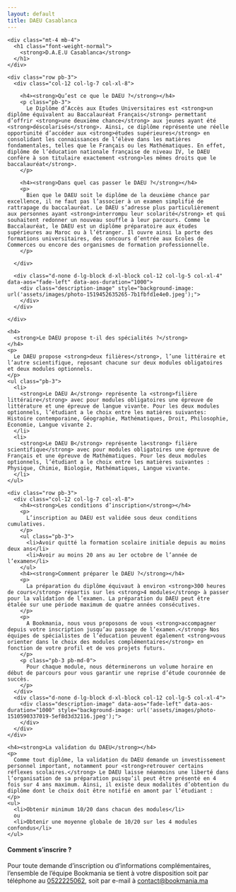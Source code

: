 ```yaml
---
layout: default
title: DAEU Casablanca
---
```

<main id="nos-metiers">

  <section class="container mt-4 mt-sm-5 pt-5 pb-3 pb-sm-4">

    <div class="mt-4 mb-4">
      <h1 class="font-weight-normal">
        <strong>D.A.E.U Casablanca</strong>
      </h1>
    </div>

    <div class="row pb-3">
      <div class="col-12 col-lg-7 col-xl-8">

        <h4><strong>Qu’est ce que le DAEU ?</strong></h4>
        <p class="pb-3">
          Le Diplôme d’Accès aux Etudes Universitaires est <strong>un diplôme équivalent au Baccalauréat Français</strong> permettant d’offrir <strong>une deuxième chance</strong> aux jeunes ayant été <strong>déscolarisés</strong>. Ainsi, ce diplôme représente une réelle opportunité d’accéder aux <strong>études supérieures</strong> en consolidant les connaissances de l’élève dans les matières fondamentales, telles que le Français ou les Mathématiques. En effet, diplôme de l’éducation nationale française de niveau IV, le DAEU confère à son titulaire exactement <strong>les mêmes droits que le baccalauréat</strong>.
        </p>

        <h4><strong>Dans quel cas passer le DAEU ?</strong></h4>
        <p>
          Bien que le DAEU soit le diplôme de la deuxième chance par excellence, il ne faut pas l’associer à un examen simplifié de rattrapage du baccalauréat. Le DAEU s’adresse plus particulièrement aux personnes ayant <strong>interrompu leur scolarité</strong> et qui souhaitent redonner un nouveau souffle à leur parcours. Comme le Baccalauréat, le DAEU est un diplôme préparatoire aux études supérieures au Maroc ou à l’étranger. Il ouvre ainsi la porte des formations universitaires, des concours d’entrée aux Ecoles de Commerces ou encore des organismes de formation professionnelle.
        </p>

      </div>

      <div class="d-none d-lg-block d-xl-block col-12 col-lg-5 col-xl-4" data-aos="fade-left" data-aos-duration="1000">
        <div class="description-image" style="background-image: url('assets/images/photo-1519452635265-7b1fbfd1e4e0.jpeg');">
        </div>
      </div>

    </div>

    <h4>
      <strong>Le DAEU propose t-il des spécialités ?</strong>
    </h4>
    <p>
      Le DAEU propose <strong>deux filières</strong>, l’une littéraire et l’autre scientifique, reposant chacune sur deux modules obligatoires et deux modules optionnels.
    </p>
    <ul class="pb-3">
      <li>
        <strong>Le DAEU A</strong> représente la <strong>filière littéraire</strong> avec pour modules obligatoires une épreuve de littérature et une épreuve de langue vivante. Pour les deux modules optionnels, l’étudiant a le choix entre les matières suivantes: Histoire contemporaine, Géographie, Mathématiques, Droit, Philosophie, Economie, Langue vivante 2.
      </li>
      <li>
        <strong>Le DAEU B</strong> représente la<strong> filière scientifique</strong> avec pour modules obligatoires une épreuve de Français et une épreuve de Mathématiques. Pour les deux modules optionnels, l’étudiant a le choix entre les matières suivantes : Physique, Chimie, Biologie, Mathématiques, Langue vivante.
      </li>
    </ul>

    <div class="row pb-3">
      <div class="col-12 col-lg-7 col-xl-8">
        <h4><strong>Les conditions d’inscription</strong></h4>
        <p>
          L’inscription au DAEU est validée sous deux conditions cumulatives.
        </p>
        <ul class="pb-3">
          <li>Avoir quitté la formation scolaire initiale depuis au moins deux ans</li>
          <li>Avoir au moins 20 ans au 1er octobre de l’année de l’examen</li>
        </ul>
        <h4><strong>Comment préparer le DAEU ?</strong></h4>
        <p>
          La préparation du diplôme équivaut à environ <strong>300 heures de cours</strong> répartis sur les <strong>4 modules</strong> à passer pour la validation de l’examen. La préparation du DAEU peut être étalée sur une période maximum de quatre années consécutives.
        </p>
        <p>
          A Bookmania, nous vous proposons de vous <strong>accompagner depuis votre inscription jusqu’au passage de l’examen.</strong> Nos équipes de spécialistes de l’éducation peuvent également <strong>vous orienter dans le choix des modules complémentaires</strong> en fonction de votre profil et de vos projets futurs.
        </p>
        <p class="pb-3 pb-md-0">
          Pour chaque module, nous déterminerons un volume horaire en début de parcours pour vous garantir une reprise d’étude couronnée de succès.
        </p>
      </div>
      <div class="d-none d-lg-block d-xl-block col-12 col-lg-5 col-xl-4">
        <div class="description-image" data-aos="fade-left" data-aos-duration="1000" style="background-image: url('assets/images/photo-1510590337019-5ef8d3d32116.jpeg');">
        </div>
      </div>
    </div>

    <h4><strong>La validation du DAEU</strong></h4>
    <p>
      Comme tout diplôme, la validation du DAEU demande un investissement personnel important, notamment pour <strong>retrouver certains réflexes scolaires.</strong> Le DAEU laisse néanmoins une liberté dans l’organisation de sa préparation puisqu’il peut être présenté en 4 fois sur 4 ans maximum. Ainsi, il existe deux modalités d’obtention du diplôme dont le choix doit être notifié en amont par l’étudiant :
    </p>
    <ul>
      <li>Obtenir minimum 10/20 dans chacun des modules</li>
      ou
      <li>Obtenir une moyenne globale de 10/20 sur les 4 modules confondus</li>
    </ul>

  </section>

  <section class="blue-grey lighten-5 py-4">
    <div class="container">
      <h4><strong>Comment s’inscrire ?</strong></h4>
      <p>
        Pour toute demande d’inscription ou d’informations complémentaires, l’ensemble de l’équipe Bookmania se tient à votre disposition soit par téléphone au <a href="tel:+2120522225062">0522225062</a>, soit par e-mail à <a href="mailto:contact@bookmania.ma">contact@bookmania.ma</a>
      </p>
    </div>
  </section>

</main>

